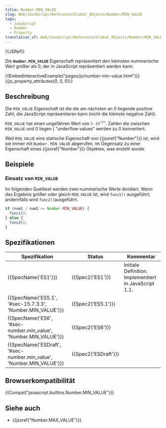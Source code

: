 ```yaml
---
title: Number.MIN_VALUE
slug: Web/JavaScript/Reference/Global_Objects/Number/MIN_VALUE
tags:
  - JavaScript
  - Number
  - Property
translation_of: Web/JavaScript/Reference/Global_Objects/Number/MIN_VALUE
---
```

{{JSRef}}

Die **`Number.MIN_VALUE`** Eigenschaft repräsentiert den kleinsten nummerische Wert größer als 0, der in JavaScript repräsentiert werden kann.

{{EmbedInteractiveExample("pages/js/number-min-value.html")}}{{js_property_attributes(0, 0, 0)}}

## Beschreibung

Die `MIN_VALUE` Eigenschaft ist die die am nächsten an 0 liegende positive Zahl, die JavaScript repräsentieren kann (nicht die kleinste negative Zahl).

`MIN_VALUE` hat einen ungefähren Wert von <math><semantics><mrow><mn>5</mn><mo>⋅</mo><msup><mn>10</mn><mrow><mo>-</mo><mn>324</mn></mrow></msup></mrow><annotation encoding="TeX">5 \cdot 10^{-324}</annotation></semantics></math>. Zahlen die zwischen `MIN_VALUE` und 0 liegen ( "underflow values" werden zu 0 konvertiert`.`

Weil `MIN_VALUE` eine statische Eigenschaft von {{jsxref("Number")}} ist, wird sie immer mit `Number.` `MIN_VALUE` abgerufen, im Gegensatz zu einer Eigenschaft eines {{jsxref("Number")}} Objektes, was erstellt wurde.

## Beispiele

### Einsatz von `MIN_VALUE`

Im folgenden Quelltext werden zwei nummerische Werte dividiert. Wenn das Ergebnis größer oder gleich `MIN_VALUE` ist, wird `func1()` ausgeführt; andernfalls wird `func2()`ausgeführt.

```js
if (num1 / num2 >= Number.MIN_VALUE) {
  func1();
} else {
  func2();
}
```

## Spezifikationen

| Spezifikation                                                                                | Status                       | Kommentar                                             |
| -------------------------------------------------------------------------------------------- | ---------------------------- | ----------------------------------------------------- |
| {{SpecName('ES1')}}                                                                     | {{Spec2('ES1')}}         | Initiale Definition. Implementiert in JavaScript 1.1. |
| {{SpecName('ES5.1', '#sec-15.7.3.3', 'Number.MIN_VALUE')}}                 | {{Spec2('ES5.1')}}     |                                                       |
| {{SpecName('ES6', '#sec-number.min_value', 'Number.MIN_VALUE')}}         | {{Spec2('ES6')}}         |                                                       |
| {{SpecName('ESDraft', '#sec-number.min_value', 'Number.MIN_VALUE')}} | {{Spec2('ESDraft')}} |                                                       |

## Browserkompatibilität

{{Compat("javascript.builtins.Number.MIN_VALUE")}}

## Siehe auch

- {{jsxref("Number.MAX_VALUE")}}
